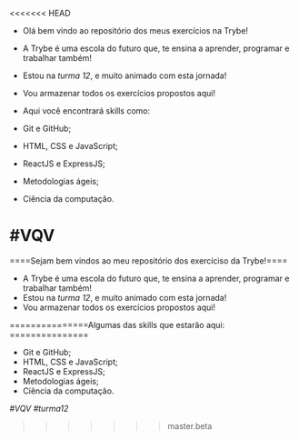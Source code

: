 <<<<<<< HEAD
- Olá bem vindo ao repositório dos meus exercícios na Trybe!
- A Trybe é uma escola do futuro que, te ensina a aprender,
programar e trabalhar também!
- Estou na *turma 12*, e muito animado com esta jornada!
- Vou armazenar todos os exercícios propostos aqui!

- Aqui você encontrará skills como:


- Git e GitHub;
- HTML, CSS e JavaScript;
- ReactJS e ExpressJS;
- Metodologias ágeis;
- Ciência da computação.

#VQV
=======
====Sejam bem vindos ao meu repositório dos exercíciso da Trybe!====

- 	A Trybe é uma escola do futuro que, te ensina a aprender,
	programar e trabalhar também!
- 	Estou na *turma 12*, e muito animado com esta jornada!
- 	Vou armazenar todos os exercícios propostos aqui!

===============Algumas das skills que estarão aqui:  ===============

- 	Git e GitHub;
- 	HTML, CSS e JavaScript;
- 	ReactJS e ExpressJS;
- 	Metodologias ágeis;
- 	Ciência da computação.

*#VQV #turma12*
>>>>>>> master.beta

